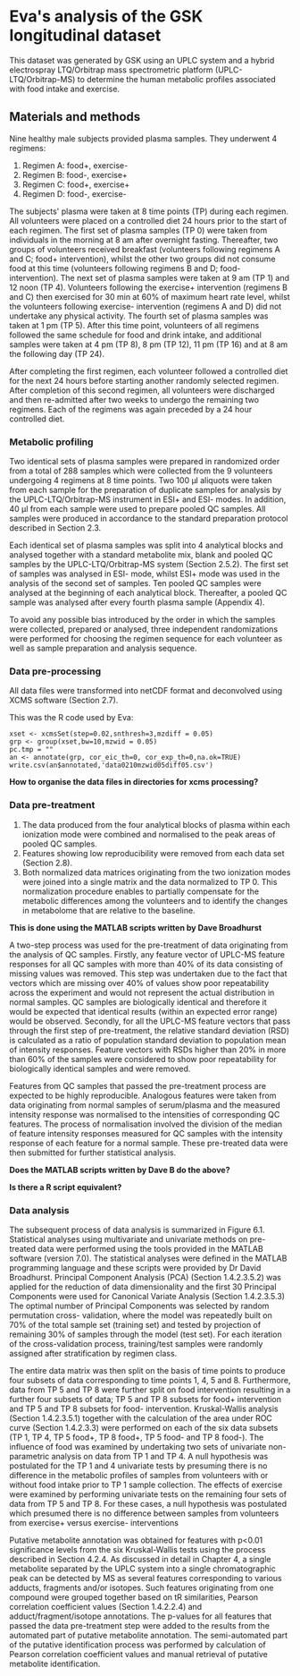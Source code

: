 # Eva's analysis of the GSK longitudinal dataset

This dataset was generated by GSK using an UPLC system and a hybrid
electrospray LTQ/Orbitrap mass spectrometric platform
(UPLC-LTQ/Orbitrap-MS) to determine the human metabolic profiles
associated with food intake and exercise.

## Materials and methods

Nine healthy male subjects provided plasma samples. They underwent 4
regimens:

1. Regimen A: food+, exercise-
2. Regimen B: food-, exercise+
3. Regimen C: food+, exercise+
4. Regimen D: food-, exercise-

The subjects' plasma were taken at 8 time points (TP) during each
regimen. All volunteers were placed on a controlled diet 24 hours prior
to the start of each regimen. The first set of plasma samples (TP 0)
were taken from individuals in the morning at 8 am after overnight
fasting. Thereafter, two groups of volunteers received breakfast
(volunteers following regimens A and C; food+ intervention), whilst the
other two groups did not consume food at this time (volunteers following
regimens B and D; food- intervention). The next set of plasma samples
were taken at 9 am (TP 1) and 12 noon (TP 4). Volunteers following the
exercise+ intervention (regimens B and C) then exercised for 30 min at
60% of maximum heart rate level, whilst the volunteers following
exercise- intervention (regimens A and D) did not undertake any physical
activity. The fourth set of plasma samples was taken at 1 pm (TP 5).
After this time point, volunteers of all regimens followed the same
schedule for food and drink intake, and additional samples were taken at
4 pm (TP 8), 8 pm (TP 12), 11 pm (TP 16) and at 8 am the following day
(TP 24).

After completing the first regimen, each volunteer followed a controlled
diet for the next 24 hours before starting another randomly selected
regimen. After completion of this second regimen, all volunteers were
discharged and then re-admitted after two weeks to undergo the remaining
two regimens. Each of the regimens was again preceded by a 24 hour
controlled diet.

### Metabolic profiling

Two identical sets of plasma samples were prepared in randomized order
from a total of 288 samples which were collected from the 9 volunteers
undergoing 4 regimens at 8 time points. Two 100 μl aliquots were taken
from each sample for the preparation of duplicate samples for analysis
by the UPLC-LTQ/Orbitrap-MS instrument in ESI+ and ESI- modes. In
addition, 40 μl from each sample were used to prepare pooled QC samples.
All samples were produced in accordance to the standard preparation
protocol described in Section 2.3.

Each identical set of plasma samples was split into 4 analytical blocks and
analysed together with a standard metabolite mix, blank and pooled QC
samples by the UPLC-LTQ/Orbitrap-MS system (Section 2.5.2). The first
set of samples was analysed in ESI- mode, whilst ESI+ mode was used in
the analysis of the second set of samples. Ten pooled QC samples were
analysed at the beginning of each analytical block. Thereafter, a pooled
QC sample was analysed after every fourth plasma sample (Appendix 4).

To avoid any possible bias introduced by the order in which the samples
were collected, prepared or analysed, three independent randomizations
were performed for choosing the regimen sequence for each volunteer as
well as sample preparation and analysis sequence.

### Data pre-processing

All data files were transformed into netCDF format and deconvolved using
XCMS software (Section 2.7).

This was the R code used by Eva:

```
xset <- xcmsSet(step=0.02,snthresh=3,mzdiff = 0.05)
grp <- group(xset,bw=10,mzwid = 0.05)
pc.tmp = ""
an <- annotate(grp, cor_eic_th=0, cor_exp_th=0,na.ok=TRUE)
write.csv(an$annotated,'data0210mzwid05diff05.csv')
```

**How to organise the data files in directories for xcms processing?**


### Data pre-treatment

1. The data produced from the four analytical blocks of plasma within
each ionization mode were combined and normalised to the peak areas of
pooled QC samples.
2. Features showing low reproducibility were removed from each data set 
(Section 2.8).
3. Both normalized data matrices originating from the two ionization
modes were joined into a single matrix and the data normalized to TP 0.
This normalization procedure enables to partially compensate for the
metabolic differences among the volunteers and to identify the changes
in metabolome that are relative to the baseline.

**This is done using the MATLAB scripts written by Dave Broadhurst**

A two-step process was used for the pre-treatment of data originating
from the analysis of QC samples. Firstly, any feature vector of UPLC-MS
feature responses for all QC samples with more than 40% of its data
consisting of missing values was removed. This step was undertaken due
to the fact that vectors which are missing over 40% of values show poor
repeatability across the experiment and would not represent the actual
distribution in normal samples. QC samples are biologically identical
and therefore it would be expected that identical results (within an
expected error range) would be observed. Secondly, for all the UPLC-MS
feature vectors that pass through the first step of pre-treatment, the
relative standard deviation (RSD) is calculated as a ratio of population
standard deviation to population mean of intensity responses. Feature
vectors with RSDs higher than 20% in more than 60% of the samples were
considered to show poor repeatability for biologically identical samples
and were removed.

Features from QC samples that passed the pre-treatment process are
expected to be highly reproducible. Analogous features were taken from
data originating from normal samples of serum/plasma and the measured
intensity response was normalised to the intensities of corresponding QC
features. The process of normalisation involved the division of the
median of feature intensity responses measured for QC samples with the
intensity response of each feature for a normal sample. These
pre-treated data were then submitted for further statistical analysis.

**Does the MATLAB scripts written by Dave B do the above?**

**Is there a R script equivalent?**

### Data analysis

The subsequent process of data analysis is summarized in Figure 6.1.
Statistical analyses using multivariate and univariate methods on
pre-treated data were performed using the tools provided in the MATLAB
software (version 7.0). The statistical analyses were defined in the
MATLAB programming language and these scripts were provided by Dr David
Broadhurst. Principal Component Analysis (PCA) (Section 1.4.2.3.5.2) was
applied for the reduction of data dimensionality and the first 30
Principal Components were used for Canonical Variate Analysis (Section
1.4.2.3.5.3) The optimal number of Principal Components was selected by
random permutation cross- validation, where the model was repeatedly
built on 70% of the total sample set (training set) and tested by
projection of remaining 30% of samples through the model (test set). For
each iteration of the cross-validation process, training/test samples
were randomly assigned after stratification by regimen class.


The entire data matrix was then split on the basis of time points to
produce four subsets of data corresponding to time points 1, 4, 5 and 8.
Furthermore, data from TP 5 and TP 8 were further split on food
intervention resulting in a further four subsets of data; TP 5 and TP 8
subsets for food+ intervention and TP 5 and TP 8 subsets for food-
intervention. Kruskal-Wallis analysis (Section 1.4.2.3.5.1) together
with the calculation of the area under ROC curve (Section 1.4.2.3.3)
were performed on each of the six data subsets (TP 1, TP 4, TP 5 food+,
TP 8 food+, TP 5 food- and TP 8 food-). The influence of food was
examined by undertaking two sets of univariate non-parametric analysis
on data from TP 1 and TP 4. A null hypothesis was postulated for the TP
1 and 4 univariate tests by presuming there is no difference in the
metabolic profiles of samples from volunteers with or without food
intake prior to TP 1 sample collection. The effects of exercise were
examined by performing univariate tests on the remaining four sets of
data from TP 5 and TP 8. For these cases, a null hypothesis was
postulated which presumed there is no difference between samples from
volunteers from exercise+ versus exercise- interventions

Putative metabolite annotation was obtained for features with p<0.01
significance levels from the six Kruskal-Wallis tests using the process
described in Section 4.2.4. As discussed in detail in Chapter 4, a
single metabolite separated by the UPLC system into a single
chromatographic peak can be detected by MS as several features
corresponding to various adducts, fragments and/or isotopes. Such
features originating from one compound were grouped together based on tR
similarities, Pearson correlation coefficient values (Section 1.4.2.2.4)
and adduct/fragment/isotope annotations. The p-values for all features
that passed the data pre-treatment step were added to the results from
the automated part of putative metabolite annotation. The semi-automated
part of the putative identification process was performed by calculation
of Pearson correlation coefficient values and manual retrieval of
putative metabolite identification.